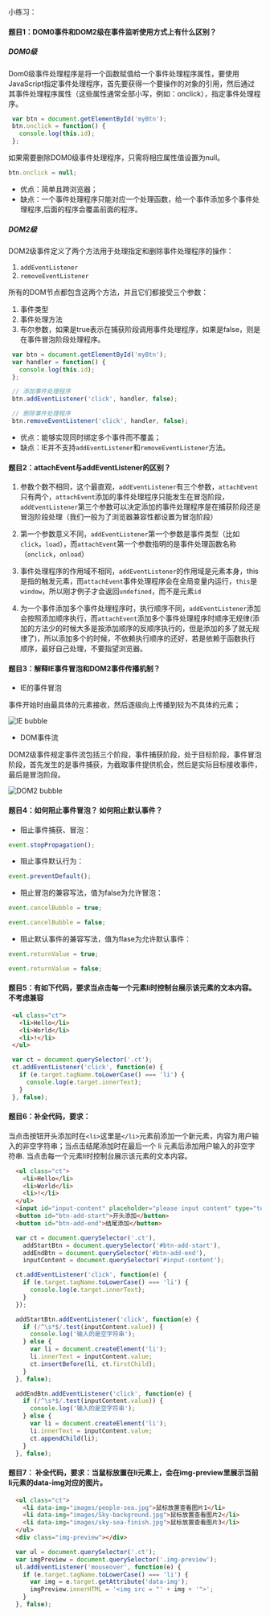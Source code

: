 小练习：

#### 题目1：DOM0事件和DOM2级在事件监听使用方式上有什么区别？

##### DOM0级

Dom0级事件处理程序是将一个函数赋值给一个事件处理程序属性，要使用JavaScript指定事件处理程序，首先要获得一个要操作的对象的引用，然后通过其事件处理程序属性（这些属性通常全部小写，例如：onclick），指定事件处理程序。

```javascript
 var btn = document.getElementById('myBtn');
 btn.onclick = function() {
   console.log(this.id);
 };
 ```

 如果需要删除DOM0级事件处理程序，只需将相应属性值设置为null。

 ```javascript
 btn.onclick = null;
 ```

 * 优点：简单且跨浏览器；
 * 缺点：一个事件处理程序只能对应一个处理函数，给一个事件添加多个事件处理程序,后面的程序会覆盖前面的程序。

##### DOM2级

DOM2级事件定义了两个方法用于处理指定和删除事件处理程序的操作：

1. `addEventListener`
2. `removeEventListener`

所有的DOM节点都包含这两个方法，并且它们都接受三个参数：

1. 事件类型
2. 事件处理方法
3. 布尔参数，如果是true表示在捕获阶段调用事件处理程序，如果是false，则是在事件冒泡阶段处理程序。

```javascript
 var btn = document.getElementById('myBtn');
 var handler = function() {
   console.log(this.id);
 };

 // 添加事件处理程序
 btn.addEventListener('click', handler, false);

 // 删除事件处理程序
 btn.removeEventListener('click', handler, false);
 ```

* 优点：能够实现同时绑定多个事件而不覆盖；
* 缺点：IE并不支持`addEventListener`和`removeEventListener`方法。


#### 题目2：attachEvent与addEventListener的区别？

1. 参数个数不相同，这个最直观，`addEventListener`有三个参数，`attachEvent`只有两个，`attachEvent`添加的事件处理程序只能发生在冒泡阶段，`addEventListener`第三个参数可以决定添加的事件处理程序是在捕获阶段还是冒泡阶段处理（我们一般为了浏览器兼容性都设置为冒泡阶段）

2. 第一个参数意义不同，`addEventListener`第一个参数是事件类型（比如`click`，`load`），而`attachEvent`第一个参数指明的是事件处理函数名称（`onclick`，`onload`）

3. 事件处理程序的作用域不相同，`addEventListener`的作用域是元素本身，this是指的触发元素，而`attachEvent`事件处理程序会在全局变量内运行，`this`是`window`，所以刚才例子才会返回`undefined`，而不是元素`id`

4. 为一个事件添加多个事件处理程序时，执行顺序不同，`addEventListener`添加会按照添加顺序执行，而`attachEvent`添加多个事件处理程序时顺序无规律(添加的方法少的时候大多是按添加顺序的反顺序执行的，但是添加的多了就无规律了)，所以添加多个的时候，不依赖执行顺序的还好，若是依赖于函数执行顺序，最好自己处理，不要指望浏览器。

#### 题目3：解释IE事件冒泡和DOM2事件传播机制？

* IE的事件冒泡

事件开始时由最具体的元素接收，然后逐级向上传播到较为不具体的元素；

![IE bubble](images/IE-bubble.png)

* DOM事件流

DOM2级事件规定事件流包括三个阶段，事件捕获阶段，处于目标阶段，事件冒泡阶段，首先发生的是事件捕获，为截取事件提供机会，然后是实际目标接收事件，最后是冒泡阶段。

![DOM2 bubble](images/DOM2-bubble.png)

#### 题目4：如何阻止事件冒泡？ 如何阻止默认事件？

* 阻止事件捕获、冒泡：

```javascript
event.stopPropagation();
```

* 阻止事件默认行为：

```javascript
event.preventDefault();
```

* 阻止冒泡的兼容写法，值为false为允许冒泡：

```javascript
event.cancelBubble = true;

event.cancelBubble = false;
```

* 阻止默认事件的兼容写法，值为flase为允许默认事件：

```javascript
event.returnValue = true;

event.returnValue = false;
```

#### 题目5：有如下代码，要求当点击每一个元素li时控制台展示该元素的文本内容。不考虑兼容

```html
 <ul class="ct">
   <li>Hello</li>
   <li>World</li>
   <li>!</li>
 </ul>
```

```javascript
 var ct = document.querySelector('.ct');
 ct.addEventListener('click', function(e) {
   if (e.target.tagName.toLowerCase() === 'li') {
     console.log(e.target.innerText);
   }
 }, false);
 ```

#### 题目6：补全代码，要求：

当点击按钮开头添加时在`<li>`这里是`</li>`元素前添加一个新元素，内容为用户输入的非空字符串；当点击结尾添加时在最后一个 li 元素后添加用户输入的非空字符串.
当点击每一个元素li时控制台展示该元素的文本内容。

```html
  <ul class="ct">
    <li>Hello</li>
    <li>World</li>
    <li>!</li>
  </ul>
  <input id="input-content" placeholder="please input content" type="text">
  <button id="btn-add-start">开头添加</button>
  <button id="btn-add-end">结尾添加</button>
```

```javascript
  var ct = document.querySelector('.ct'),
    addStartBtn = document.querySelector('#btn-add-start'),
    addEndBtn = document.querySelector('#btn-add-end'),
    inputContent = document.querySelector('#input-content');

  ct.addEventListener('click', function(e) {
    if (e.target.tagName.toLowerCase() === 'li') {
      console.log(e.target.innerText);
    }
  });

  addStartBtn.addEventListener('click', function(e) {
    if (/^\s*$/.test(inputContent.value)) {
      console.log('输入的是空字符串');
    } else {
      var li = document.createElement('li');
      li.innerText = inputContent.value;
      ct.insertBefore(li, ct.firstChild);
    }
  }, false);

  addEndBtn.addEventListener('click', function(e) {
    if (/^\s*$/.test(inputContent.value)) {
      console.log('输入的是空字符串');
    } else {
      var li = document.createElement('li');
      li.innerText = inputContent.value;
      ct.appendChild(li);
    }
  }, false);
  ```

#### 题目7： 补全代码，要求：当鼠标放置在li元素上，会在img-preview里展示当前li元素的data-img对应的图片。

```html
  <ul class="ct">
    <li data-img="images/people-sea.jpg">鼠标放置查看图片1</li>
    <li data-img="images/Sky-background.jpg">鼠标放置查看图片2</li>
    <li data-img="images/sky-sea-finish.jpg">鼠标放置查看图片3</li>
  </ul>
  <div class="img-preview"></div>
```

```javascript
  var ul = document.querySelector('.ct');
  var imgPreview = document.querySelector('.img-preview');
  ul.addEventListener('mouseover', function(e) {
    if (e.target.tagName.toLowerCase() === 'li') {
      var img = e.target.getAttribute('data-img');
      imgPreview.innerHTML = '<img src = "' + img + '">';
    }
  }, false);
```


